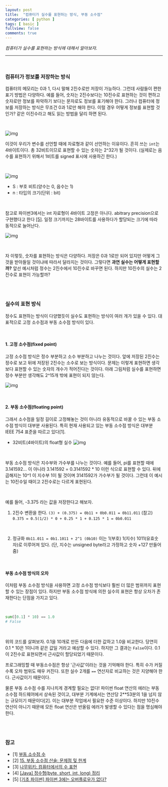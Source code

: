 ```yaml
---
layout: post
title:  "컴퓨터가 실수를 표현하는 방식, 부동 소수점"
categories: [ python ]
tags: [ basic ]
fullview: false
comments: true
---
```



*컴퓨터가 실수를 표현하는 방식에 대해서 알아보자.*

---
<br/>

### 컴퓨터가 정보를 저장하는 방식

컴퓨터의 메모리는 0과 1, 다시 말해 2진수로만 저장이 가능하다. 그런데 사람들이 편한 표기 방법은 다양하다. 예를 들어, 숫자는 2진수보다는 10진수로 표현하는 것이 편하고 숫자로만 정보를 파악하기 보다는 문자로도 정보를 표기해야 한다. 그러나 컴퓨터에 정보를 저장하는 방식은 무조건 0과 1로만 해야 한다. 이럴 경우 어떻게 정보를 표현할 것인가? 같은 이진수라고 해도 읽는 방법을 달리 하면 된다.

<br/>

![img](https://t1.daumcdn.net/cfile/tistory/99A6A03359A668E92E)

이것이 우리가 변수를 선언할 때에 자료형과 같이 선언하는 이유이다. 흔히 쓰는 `int`는 4바이트이다. 총 32비트이므로 표현할 수 있는 숫자는 2^32가 될 것이다. (실제로는 음수를 표현하기 위해서 1비트를 signed 표시에 사용하긴 한다.)

<br/>

![img](https://t1.daumcdn.net/cfile/tistory/99918C3359A6620D0A)
- S : 부호 비트(양수는 0, 음수는 1)
- n : 타입의 크기(단위 : bit)

<br/>

참고로 파이썬3에서는 int 자료형이 4바이트 고정은 아니다. abitrary precision으로 구현했다고 한다 [[5]](https://ahracho.github.io/posts/python/2017-05-09-python-integer-overflow/). 일정 크기까지는 28바이트를 사용하다가 할당되는 크기에 따라 동적으로 늘어난다.

![img](https://ahracho.github.io/images/python/byte_used_in_python.png)

<br/>

자 이렇듯, 숫자를 표현하는 방식은 다양하다. 저장은 0과 1로만 되어 있지만 어떻게 그것을 받아들일 것이냐에 따라서 달라지는 것이다. 그렇다면 **과연 실수는 어떻게 표현할까?** 앞선 예시처럼 정수는 2진수에서 10진수로 바꾸면 된다. 하지만 10진수의 실수는 2진수로 표현이 가능할까?

<br/><br/>

### 실수의 표현 방식

정수도 표현하는 방식이 다양했듯이 실수도 표현하는 방식이 여러 개가 있을 수 있다. 대표적으로 고정 소수점과 부동 소수점 방식이 있다.

<br/>

#### 1. 고정 소수점(fixed point)

고정 소수점 방식은 정수 부분하고 소수 부분하고 나누는 것이다. 앞에 저장된 2진수는 정수로 보고 뒤에 저장된 2진수는 소수로 보는 방식이다. 문제는 이렇게 표현하면 생각보다 표현할 수 있는 숫자의 개수가 적어진다는 것이다. 아래 그림처럼 실수를 표현하면 정수 부분만 생각해도 2^15개 밖에 표현이 되지 않는다.

![img](http://www.tcpschool.com/lectures/img_c_fixed_point.png)

<br/>

#### 2. 부동 소수점(floating point) 

그래서 소수점을 일정 길이로 고정해놓는 것이 아니라 유동적으로 바꿀 수 있는 부동 소수점 방식이 대부분 사용된다. 특히 현재 사용되고 있는 부동 소수점 방식은 대부분 IEEE 754 표준을 따르고 있다[1].

- 32비트(4바이트)의 float형 실수
![img](http://www.tcpschool.com/lectures/img_c_floating_point_32.png)

<br/>

부동 소수점 방식은 지수부와 가수부를 나누는 것이다. 예를 들어, pi를 표현할 때에 3.141592... 이 아니라 3.141592 = 0.3141592 * 10 이런 식으로 표현할 수 있다. 뒤에 곱해지는 10^1 이 지수부 1이 될 것이며 3141592가 가수부가 될 것이다. 그런데 이 예시는 10진수일 때이고 2진수로는 다르게 표현된다.

<br/>

예를 들어, -3.375 라는 값을 저장한다고 해보자.

1) 2진수 변환을 한다.
`(3) + (0.375) = 0b11 + 0b0.011 = 0b11.011`
(참고) `0.375 = 0.5(1/2) * 0 + 0.25 * 1 + 0.125 * 1 = 0b0.011`

<br/>

2) 정규화 
`0b11.011 = 0b1.1011 + 2^1 (0b10)`
이는 1(부호) 1(지수) 1011(유효숫자)로 이루어져 있다.
(단, 지수는 unsigned byte라고 가정하고 숫자 +127 만들어줌)

<br/>

#### 부동 소수점 방식의 오차

이처럼 부동 소수점 방식을 사용하면 고정 소수점 방식보다 훨씬 더 많은 범위까지 표현할 수 있는 장점이 있다. 하지만 부동 소수점 방식에 의한 실수의 표현은 항상 오차가 존재한다는 단점을 가지고 있다.

<br/>

```python
sum([0.1] * 10) == 1.0
# False
```

<br/>

위의 코드를 살펴보자. 0.1을 10개로 만든 다음에 더한 값하고 1.0을 비교한다. 당연히 0.1 * 10은 1이니까 같은 값일 거라고 예상할 수 있다. 하지만 그 결과는 `False`이다. 0.1이 2진수로 표현되면서 근사값이 할당되었기 때문이다. 

프로그래밍할 때 부동소수점은 항상 '근사값'이라는 것을 기억해야 한다. 특히 수가 커질수록 오차 범위도 매우 커진다. 또한 실수 2개를 `==` 연산자로 비교하는 것은 지양해야 한다. 근사값이기 때문이다.

물론 부동 소수점 수를 지나치게 경계할 필요는 없다! 파이썬 float 연산의 에러는 부동 소수점 하드웨어에서 상속된 것이고, 대부분 기계에서는 연산당 2**53분의 1을 넘지 않는 규모이기 때문이다[2]. 이는 대부분 작업에서 필요한 수준 이상이다. 하지만 10진수 연산이 아니기 때문에 모든 float 연산은 반올림 에러가 발생할 수 있다는 점을 명심해야 한다.

<br/><br/>

### 참고
- [1] [부동 소수점 수](http://www.tcpschool.com/cpp/cpp_datatype_floatingPointNumber)
- [2] [15. 부동 소수점 산술: 문제점 및 한계](https://docs.python.org/ko/3/tutorial/floatingpoint.html)
- [3] [나무위키: 컴퓨터에서의 수 표현](https://namu.wiki/w/%EC%BB%B4%ED%93%A8%ED%84%B0%EC%97%90%EC%84%9C%EC%9D%98%20%EC%88%98%20%ED%91%9C%ED%98%84)
- [4] [[Java] 정수형(byte, short, int, long) 정리](https://stepbystep1.tistory.com/23)
- [5] [[기초 파이썬] 파이썬 3에는 오버플로우가 없다?](https://ahracho.github.io/posts/python/2017-05-09-python-integer-overflow/)